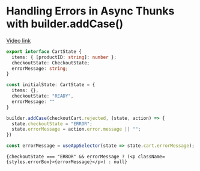 # Handling Errors in Async Thunks with builder.addCase()

[Video link](https://www.egghead.io/lessons/react-handling-errors-in-async-thunks-with-builder-addcase?pl=modern-redux-with-redux-toolkit-rtk-and-typescript-64f243c8)

<TimeStamp start="0:05" end="0:10">

```ts
export interface CartState {
  items: { [productID: string]: number };
  checkoutState: CheckoutState;
  errorMessage: string;
}

const initialState: CartState = {
  items: {},
  checkoutState: "READY",
  errorMessage: ""
}
```

</TimeStamp>

<TimeStamp start="0:25" end="0:35">

```ts
builder.addCase(checkoutCart.rejected, (state, action) => {
  state.checkoutState = "ERROR";
  state.errorMessage = action.error.message || "";
})
```

</TimeStamp>

<TimeStamp start="0:40" end="0:50">

```ts
const errorMessage = useAppSelector(state => state.cart.errorMessage);
```

</TimeStamp>

<TimeStamp start="0:55" end="1:10">

```tsx
{checkoutState === "ERROR" && errorMessage ? (<p className={styles.errorBox}>{errorMessage}</p>) : null}
```

</TimeStamp>